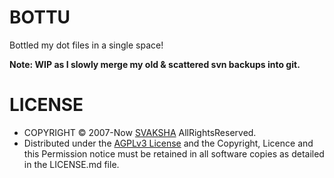 # BOTTU
Bottled my dot files in a single space! 

**Note: WIP as I slowly merge my old & scattered svn backups into git.**

# LICENSE
* COPYRIGHT © 2007-Now [SVAKSHA](http://svaksha.com/pages/Bio) AllRightsReserved.
* Distributed under the [AGPLv3 License](http://www.gnu.org/licenses/agpl.html) and the Copyright, Licence and this Permission notice must be retained in all software copies as detailed in the LICENSE.md file.

